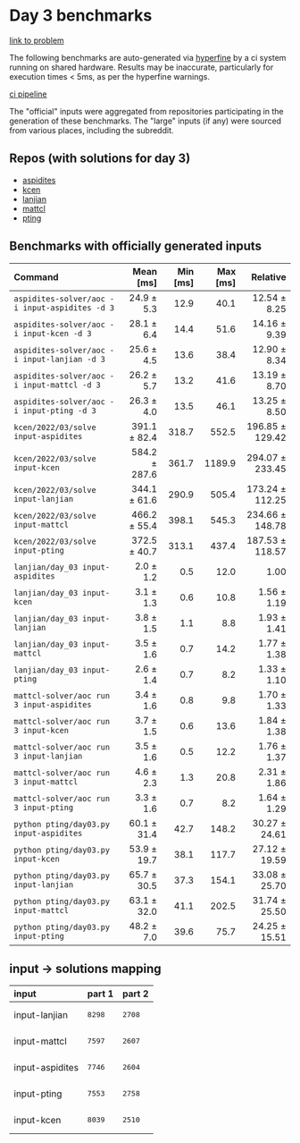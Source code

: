 # Day 3 benchmarks

[link to problem](http://adventofcode.com/2022/day/3)

The following benchmarks are auto-generated via [hyperfine](https://github.com/sharkdp/hyperfine) by a ci system running on shared hardware. Results may be inaccurate, particularly for execution times < 5ms, as per the hyperfine warnings.

[ci pipeline](http://ci.papercode.net:8080/teams/aoc2022/pipelines/aoc-compare-2022)

The "official" inputs were aggregated from repositories participating in the generation of these benchmarks. The "large" inputs (if any) were sourced from various places, including the subreddit.

## Repos (with solutions for day 3)


- [aspidites](https://github.com/aspidites/aoc2022)
- [kcen](https://github.com/kcen/AdventOfCode)
- [lanjian](https://github.com/LanJian/aoc-2022)
- [mattcl](https://github.com/mattcl/aoc2022)
- [pting](https://github.com/pting/aoc2022)

## Benchmarks with officially generated inputs
| Command | Mean [ms] | Min [ms] | Max [ms] | Relative |
|:---|---:|---:|---:|---:|
| `aspidites-solver/aoc -i input-aspidites -d 3` | 24.9 ± 5.3 | 12.9 | 40.1 | 12.54 ± 8.25 |
| `aspidites-solver/aoc -i input-kcen -d 3` | 28.1 ± 6.4 | 14.4 | 51.6 | 14.16 ± 9.39 |
| `aspidites-solver/aoc -i input-lanjian -d 3` | 25.6 ± 4.5 | 13.6 | 38.4 | 12.90 ± 8.34 |
| `aspidites-solver/aoc -i input-mattcl -d 3` | 26.2 ± 5.7 | 13.2 | 41.6 | 13.19 ± 8.70 |
| `aspidites-solver/aoc -i input-pting -d 3` | 26.3 ± 4.0 | 13.5 | 46.1 | 13.25 ± 8.50 |
| `kcen/2022/03/solve input-aspidites` | 391.1 ± 82.4 | 318.7 | 552.5 | 196.85 ± 129.42 |
| `kcen/2022/03/solve input-kcen` | 584.2 ± 287.6 | 361.7 | 1189.9 | 294.07 ± 233.45 |
| `kcen/2022/03/solve input-lanjian` | 344.1 ± 61.6 | 290.9 | 505.4 | 173.24 ± 112.25 |
| `kcen/2022/03/solve input-mattcl` | 466.2 ± 55.4 | 398.1 | 545.3 | 234.66 ± 148.78 |
| `kcen/2022/03/solve input-pting` | 372.5 ± 40.7 | 313.1 | 437.4 | 187.53 ± 118.57 |
| `lanjian/day_03 input-aspidites` | 2.0 ± 1.2 | 0.5 | 12.0 | 1.00 |
| `lanjian/day_03 input-kcen` | 3.1 ± 1.3 | 0.6 | 10.8 | 1.56 ± 1.19 |
| `lanjian/day_03 input-lanjian` | 3.8 ± 1.5 | 1.1 | 8.8 | 1.93 ± 1.41 |
| `lanjian/day_03 input-mattcl` | 3.5 ± 1.6 | 0.7 | 14.2 | 1.77 ± 1.38 |
| `lanjian/day_03 input-pting` | 2.6 ± 1.4 | 0.7 | 8.2 | 1.33 ± 1.10 |
| `mattcl-solver/aoc run 3 input-aspidites` | 3.4 ± 1.6 | 0.8 | 9.8 | 1.70 ± 1.33 |
| `mattcl-solver/aoc run 3 input-kcen` | 3.7 ± 1.5 | 0.6 | 13.6 | 1.84 ± 1.38 |
| `mattcl-solver/aoc run 3 input-lanjian` | 3.5 ± 1.6 | 0.5 | 12.2 | 1.76 ± 1.37 |
| `mattcl-solver/aoc run 3 input-mattcl` | 4.6 ± 2.3 | 1.3 | 20.8 | 2.31 ± 1.86 |
| `mattcl-solver/aoc run 3 input-pting` | 3.3 ± 1.6 | 0.7 | 8.2 | 1.64 ± 1.29 |
| `python pting/day03.py input-aspidites` | 60.1 ± 31.4 | 42.7 | 148.2 | 30.27 ± 24.61 |
| `python pting/day03.py input-kcen` | 53.9 ± 19.7 | 38.1 | 117.7 | 27.12 ± 19.59 |
| `python pting/day03.py input-lanjian` | 65.7 ± 30.5 | 37.3 | 154.1 | 33.08 ± 25.70 |
| `python pting/day03.py input-mattcl` | 63.1 ± 32.0 | 41.1 | 202.5 | 31.74 ± 25.50 |
| `python pting/day03.py input-pting` | 48.2 ± 7.0 | 39.6 | 75.7 | 24.25 ± 15.51 |

## input -> solutions mapping
|input|part 1|part 2|
|:---|:---|:---|
|input-lanjian|<pre>8298</pre>|<pre>2708</pre>|
|input-mattcl|<pre>7597</pre>|<pre>2607</pre>|
|input-aspidites|<pre>7746</pre>|<pre>2604</pre>|
|input-pting|<pre>7553</pre>|<pre>2758</pre>|
|input-kcen|<pre>8039</pre>|<pre>2510</pre>|
